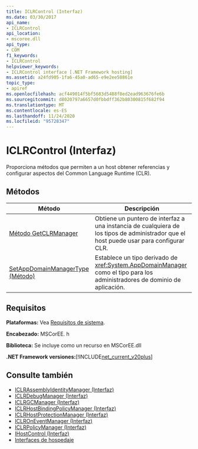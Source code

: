 ```yaml
---
title: ICLRControl (Interfaz)
ms.date: 03/30/2017
api_name:
- ICLRControl
api_location:
- mscoree.dll
api_type:
- COM
f1_keywords:
- ICLRControl
helpviewer_keywords:
- ICLRControl interface [.NET Framework hosting]
ms.assetid: a24fd905-1fa6-45a0-ad65-e9e2ee58861e
topic_type:
- apiref
ms.openlocfilehash: acf449014f5bf5683d5488f8ed2ead963676fe6b
ms.sourcegitcommit: d8020797a6657d0fbbdff362b80300815f682f94
ms.translationtype: MT
ms.contentlocale: es-ES
ms.lasthandoff: 11/24/2020
ms.locfileid: "95728347"
---
```

# <a name="iclrcontrol-interface"></a>ICLRControl (Interfaz)

Proporciona métodos que permiten a un host obtener referencias y configurar aspectos del Common Language Runtime (CLR).  
  
## <a name="methods"></a>Métodos  
  
|Método|Descripción|  
|------------|-----------------|  
|[Método GetCLRManager](iclrcontrol-getclrmanager-method.md)|Obtiene un puntero de interfaz a una instancia de cualquiera de los tipos de administrador que el host puede usar para configurar CLR.|  
|[SetAppDomainManagerType (Método)](iclrcontrol-setappdomainmanagertype-method.md)|Establece un tipo derivado de <xref:System.AppDomainManager> como el tipo para los administradores de dominio de aplicación.|  
  
## <a name="requirements"></a>Requisitos  

 **Plataformas:** Vea [Requisitos de sistema](../../get-started/system-requirements.md).  
  
 **Encabezado:** MSCorEE. h  
  
 **Biblioteca:** Se incluye como un recurso en MSCorEE.dll  
  
 **.NET Framework versiones:**[!INCLUDE[net_current_v20plus](../../../../includes/net-current-v20plus-md.md)]  
  
## <a name="see-also"></a>Consulte también

- [ICLRAssemblyIdentityManager (Interfaz)](iclrassemblyidentitymanager-interface.md)
- [ICLRDebugManager (Interfaz)](iclrdebugmanager-interface.md)
- [ICLRGCManager (Interfaz)](iclrgcmanager-interface.md)
- [ICLRHostBindingPolicyManager (Interfaz)](iclrhostbindingpolicymanager-interface.md)
- [ICLRHostProtectionManager (Interfaz)](iclrhostprotectionmanager-interface.md)
- [ICLROnEventManager (Interfaz)](iclroneventmanager-interface.md)
- [ICLRPolicyManager (Interfaz)](iclrpolicymanager-interface.md)
- [IHostControl (Interfaz)](ihostcontrol-interface.md)
- [Interfaces de hospedaje](hosting-interfaces.md)
